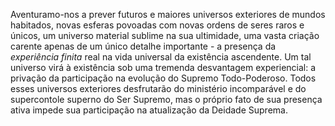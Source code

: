 ﻿Aventuramo-nos a prever futuros e maiores universos exteriores de mundos habitados, novas esferas povoadas com novas ordens de seres raros e únicos, um universo material sublime na sua ultimidade, uma vasta criação carente apenas de um único detalhe importante - a presença da <I>experiência finita</I> real na vida universal da existência ascendente. Um tal universo virá à existência sob uma tremenda desvantagem experiencial: a privação da participação na evolução do Supremo Todo-Poderoso. Todos esses universos exteriores desfrutarão do ministério incomparável e do supercontole superno do Ser Supremo, mas o próprio fato de sua presença ativa impede sua participação na atualização da Deidade Suprema.